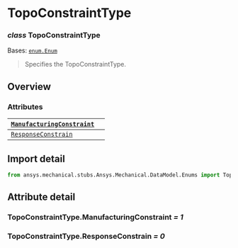 # TopoConstraintType

### *class* TopoConstraintType

Bases: [`enum.Enum`](https://docs.python.org/3/library/enum.html#enum.Enum)

> Specifies the TopoConstraintType.

> <!-- !! processed by numpydoc !! -->

## Overview

### Attributes

| [`ManufacturingConstraint`](../../../ACT/Automation/Mechanical/ManufacturingConstraint.md#ManufacturingConstraint)   |    |
|----------------------------------------------------------------------------------------------------------------------|----|
| [`ResponseConstrain`](#TopoConstraintType.ResponseConstrain)                                                         |    |

## Import detail

```python
from ansys.mechanical.stubs.Ansys.Mechanical.DataModel.Enums import TopoConstraintType
```

## Attribute detail

### TopoConstraintType.ManufacturingConstraint *= 1*

### TopoConstraintType.ResponseConstrain *= 0*

